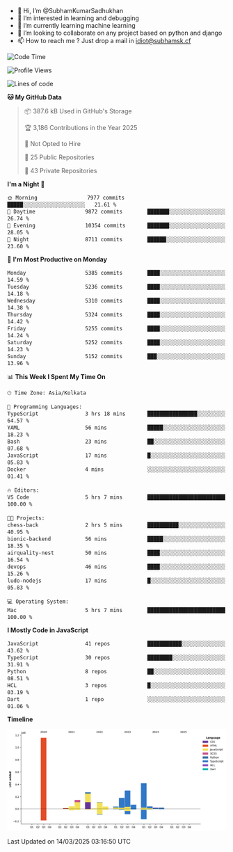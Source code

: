 - 👋 Hi, I’m @SubhamKumarSadhukhan
- 👀 I’m interested in learning and debugging
- 🌱 I’m currently learning machine learning
- 💞️ I’m looking to collaborate on any project based on python and django
- 📫 How to reach me ?
      Just drop a mail in idiot@subhamsk.cf

<!---
SubhamKumarSadhukhan/SubhamKumarSadhukhan is a ✨ special ✨ repository because its `README.md` (this file) appears on your GitHub profile.
You can click the Preview link to take a look at your changes.
--->


<!--START_SECTION:waka-->
![Code Time](http://img.shields.io/badge/Code%20Time-2%2C781%20hrs%2040%20mins-blue)

![Profile Views](http://img.shields.io/badge/Profile%20Views-5-blue)

![Lines of code](https://img.shields.io/badge/From%20Hello%20World%20I%27ve%20Written-2.8%20million%20lines%20of%20code-blue)

**🐱 My GitHub Data** 

> 📦 387.6 kB Used in GitHub's Storage 
 > 
> 🏆 3,186 Contributions in the Year 2025
 > 
> 🚫 Not Opted to Hire
 > 
> 📜 25 Public Repositories 
 > 
> 🔑 43 Private Repositories 
 > 
**I'm a Night 🦉** 

```text
🌞 Morning                7977 commits        █████░░░░░░░░░░░░░░░░░░░░   21.61 % 
🌆 Daytime                9872 commits        ███████░░░░░░░░░░░░░░░░░░   26.74 % 
🌃 Evening                10354 commits       ███████░░░░░░░░░░░░░░░░░░   28.05 % 
🌙 Night                  8711 commits        ██████░░░░░░░░░░░░░░░░░░░   23.60 % 
```
📅 **I'm Most Productive on Monday** 

```text
Monday                   5385 commits        ████░░░░░░░░░░░░░░░░░░░░░   14.59 % 
Tuesday                  5236 commits        ████░░░░░░░░░░░░░░░░░░░░░   14.18 % 
Wednesday                5310 commits        ████░░░░░░░░░░░░░░░░░░░░░   14.38 % 
Thursday                 5324 commits        ████░░░░░░░░░░░░░░░░░░░░░   14.42 % 
Friday                   5255 commits        ████░░░░░░░░░░░░░░░░░░░░░   14.24 % 
Saturday                 5252 commits        ████░░░░░░░░░░░░░░░░░░░░░   14.23 % 
Sunday                   5152 commits        ███░░░░░░░░░░░░░░░░░░░░░░   13.96 % 
```


📊 **This Week I Spent My Time On** 

```text
🕑︎ Time Zone: Asia/Kolkata

💬 Programming Languages: 
TypeScript               3 hrs 18 mins       ████████████████░░░░░░░░░   64.57 % 
YAML                     56 mins             █████░░░░░░░░░░░░░░░░░░░░   18.23 % 
Bash                     23 mins             ██░░░░░░░░░░░░░░░░░░░░░░░   07.68 % 
JavaScript               17 mins             █░░░░░░░░░░░░░░░░░░░░░░░░   05.83 % 
Docker                   4 mins              ░░░░░░░░░░░░░░░░░░░░░░░░░   01.41 % 

🔥 Editors: 
VS Code                  5 hrs 7 mins        █████████████████████████   100.00 % 

🐱‍💻 Projects: 
chess-back               2 hrs 5 mins        ██████████░░░░░░░░░░░░░░░   40.95 % 
bionic-backend           56 mins             █████░░░░░░░░░░░░░░░░░░░░   18.35 % 
airquality-nest          50 mins             ████░░░░░░░░░░░░░░░░░░░░░   16.54 % 
devops                   46 mins             ████░░░░░░░░░░░░░░░░░░░░░   15.26 % 
ludo-nodejs              17 mins             █░░░░░░░░░░░░░░░░░░░░░░░░   05.83 % 

💻 Operating System: 
Mac                      5 hrs 7 mins        █████████████████████████   100.00 % 
```

**I Mostly Code in JavaScript** 

```text
JavaScript               41 repos            ███████████░░░░░░░░░░░░░░   43.62 % 
TypeScript               30 repos            ████████░░░░░░░░░░░░░░░░░   31.91 % 
Python                   8 repos             ██░░░░░░░░░░░░░░░░░░░░░░░   08.51 % 
HCL                      3 repos             █░░░░░░░░░░░░░░░░░░░░░░░░   03.19 % 
Dart                     1 repo              ░░░░░░░░░░░░░░░░░░░░░░░░░   01.06 % 
```



**Timeline**

![Lines of Code chart](https://raw.githubusercontent.com/SubhamKumarSadhukhan/SubhamKumarSadhukhan/main/assets/bar_graph.png)


 Last Updated on 14/03/2025 03:16:50 UTC
<!--END_SECTION:waka-->
